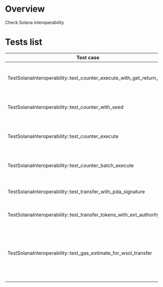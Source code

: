 # Overview

Check Solana interoperability

# Tests list

| Test case                                                             | Description                                                                   | XFailed |
|-----------------------------------------------------------------------|-------------------------------------------------------------------------------|---------|
| TestSolanaInteroperability::test_counter_execute_with_get_return_data | Execute Counter program and get return data                                   |         |
| TestSolanaInteroperability::test_counter_with_seed                    | Execute Counter program with seed                                             |         |
| TestSolanaInteroperability::test_counter_execute                      | Execute Counter program and check response                                    |         |
| TestSolanaInteroperability::test_counter_batch_execute                | Execute 10 Counter programs in batch                                          |         |
| TestSolanaInteroperability::test_transfer_with_pda_signature          | Execute program for Transfer tokens                                           |         |
| TestSolanaInteroperability::test_transfer_tokens_with_ext_authority   | Execute program for Tokens                                                    |         |
| TestSolanaInteroperability::test_gas_estimate_for_wsol_transfer       | Transfer wsol and check that gas estimation doesn't depend of transfer amount |         |

